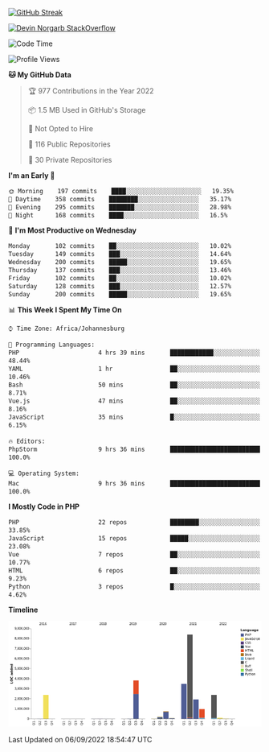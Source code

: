 
[![GitHub Streak](http://github-readme-streak-stats.herokuapp.com?user=DevinNorgarb&date_format=M%20j%5B%2C%20Y%5D)](https://git.io/streak-stats)


[![Devin Norgarb StackOverflow](https://github-readme-stackoverflow.vercel.app/?userID=4993755)](https://stackoverflow.com/users/4993755/devin-norgarb)

<!--START_SECTION:waka-->
![Code Time](http://img.shields.io/badge/Code%20Time-5%2C748%20hrs%2041%20mins-blue)

![Profile Views](http://img.shields.io/badge/Profile%20Views-0-blue)

**🐱 My GitHub Data** 

> 🏆 977 Contributions in the Year 2022
 > 
> 📦 1.5 MB Used in GitHub's Storage 
 > 
> 🚫 Not Opted to Hire
 > 
> 📜 116 Public Repositories 
 > 
> 🔑 30 Private Repositories  
 > 
**I'm an Early 🐤** 

```text
🌞 Morning    197 commits    ████░░░░░░░░░░░░░░░░░░░░░   19.35% 
🌆 Daytime    358 commits    ████████░░░░░░░░░░░░░░░░░   35.17% 
🌃 Evening    295 commits    ███████░░░░░░░░░░░░░░░░░░   28.98% 
🌙 Night      168 commits    ████░░░░░░░░░░░░░░░░░░░░░   16.5%

```
📅 **I'm Most Productive on Wednesday** 

```text
Monday       102 commits    ██░░░░░░░░░░░░░░░░░░░░░░░   10.02% 
Tuesday      149 commits    ███░░░░░░░░░░░░░░░░░░░░░░   14.64% 
Wednesday    200 commits    █████░░░░░░░░░░░░░░░░░░░░   19.65% 
Thursday     137 commits    ███░░░░░░░░░░░░░░░░░░░░░░   13.46% 
Friday       102 commits    ██░░░░░░░░░░░░░░░░░░░░░░░   10.02% 
Saturday     128 commits    ███░░░░░░░░░░░░░░░░░░░░░░   12.57% 
Sunday       200 commits    █████░░░░░░░░░░░░░░░░░░░░   19.65%

```


📊 **This Week I Spent My Time On** 

```text
⌚︎ Time Zone: Africa/Johannesburg

💬 Programming Languages: 
PHP                      4 hrs 39 mins       ████████████░░░░░░░░░░░░░   48.44% 
YAML                     1 hr                ██░░░░░░░░░░░░░░░░░░░░░░░   10.46% 
Bash                     50 mins             ██░░░░░░░░░░░░░░░░░░░░░░░   8.71% 
Vue.js                   47 mins             ██░░░░░░░░░░░░░░░░░░░░░░░   8.16% 
JavaScript               35 mins             █░░░░░░░░░░░░░░░░░░░░░░░░   6.15%

🔥 Editors: 
PhpStorm                 9 hrs 36 mins       █████████████████████████   100.0%

💻 Operating System: 
Mac                      9 hrs 36 mins       █████████████████████████   100.0%

```

**I Mostly Code in PHP** 

```text
PHP                      22 repos            ████████░░░░░░░░░░░░░░░░░   33.85% 
JavaScript               15 repos            █████░░░░░░░░░░░░░░░░░░░░   23.08% 
Vue                      7 repos             ██░░░░░░░░░░░░░░░░░░░░░░░   10.77% 
HTML                     6 repos             ██░░░░░░░░░░░░░░░░░░░░░░░   9.23% 
Python                   3 repos             █░░░░░░░░░░░░░░░░░░░░░░░░   4.62%

```


**Timeline**

![Chart not found](https://raw.githubusercontent.com/DevinNorgarb/DevinNorgarb/main/charts/bar_graph.png) 


 Last Updated on 06/09/2022 18:54:47 UTC
<!--END_SECTION:waka-->


